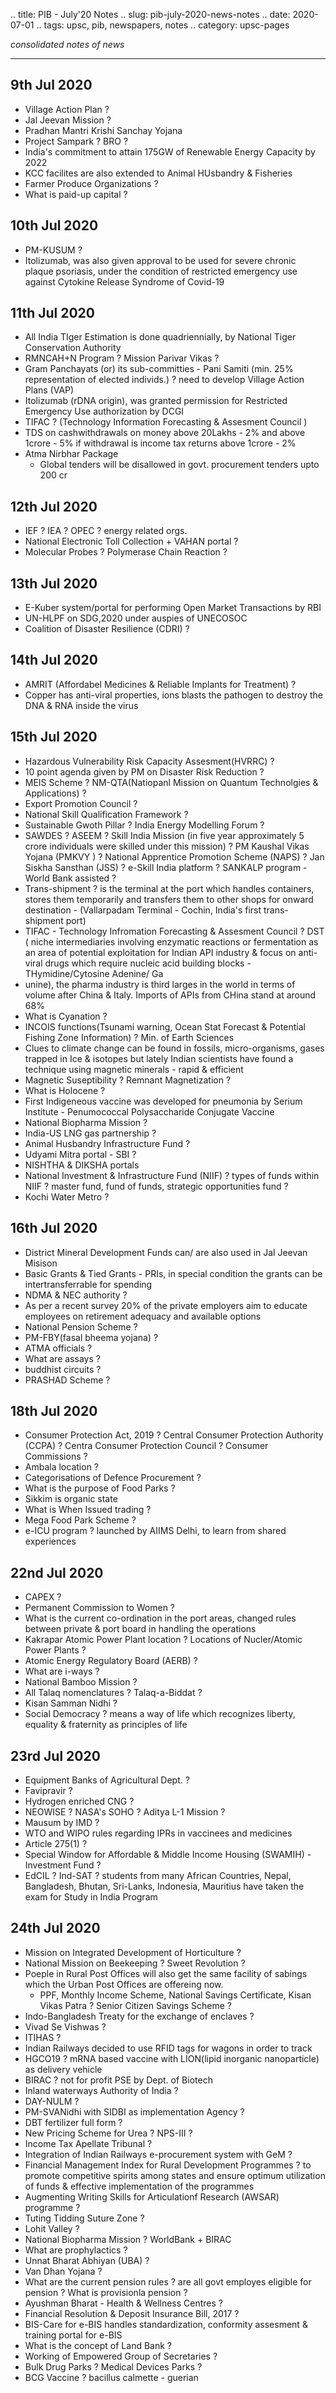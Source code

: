 .. title: PIB - July'20  Notes
.. slug: pib-july-2020-news-notes
.. date: 2020-07-01 
.. tags: upsc, pib, newspapers, notes
.. category: upsc-pages

*consolidated notes of news*
<!-- TEASER_END -->

***

## 9th Jul 2020

- Village Action Plan ?
- Jal Jeevan Mission ?
- Pradhan Mantri Krishi Sanchay Yojana
- Project Sampark ? BRO ?
- India's commitment to attain 175GW of Renewable Energy Capacity by 2022
- KCC facilites are also extended to Animal HUsbandry & Fisheries 
- Farmer Produce Organizations ?
- What is paid-up capital ?

## 10th Jul 2020

- PM-KUSUM ?
- Itolizumab, was also given approval to be used for severe chronic plaque psoriasis, under the condition of restricted emergency use against Cytokine Release Syndrome of Covid-19

## 11th Jul 2020

- All India TIger Estimation is done quadriennially, by National Tiger Conservation Authority
- RMNCAH+N Program ? Mission Parivar Vikas ? 
- Gram Panchayats (or) its sub-committies  - Pani Samiti (min. 25% representation of elected individs.) ? need to develop Village Action Plans (VAP)
- Itolizumab (rDNA origin), was granted permission for Restricted Emergency Use authorization by DCGI
- TIFAC ? (Technology Information Forecasting & Assesment Council )
- TDS on cashwithdrawals on money above 20Lakhs - 2% and above 1crore - 5% if withdrawal is income tax returns above 1crore - 2%
- Atma Nirbhar Package
	- Global tenders will be disallowed in govt. procurement tenders upto 200 cr

## 12th Jul 2020

- IEF ? IEA ? OPEC ? energy related orgs.
- National Electronic Toll Collection + VAHAN portal ?
- Molecular Probes ? Polymerase Chain Reaction ?

## 13th Jul 2020

- E-Kuber system/portal for performing Open Market Transactions by RBI 
- UN-HLPF on SDG,2020 under auspies of UNECOSOC
- Coalition of Disaster Resilience (CDRI) ?

## 14th Jul 2020

- AMRIT (Affordabel Medicines & Reliable Implants for Treatment) ?
- Copper has anti-viral properties, ions blasts the pathogen to destroy the DNA & RNA inside the virus

## 15th Jul 2020
- Hazardous Vulnerability Risk Capacity Assesment(HVRRC) ?
- 10 point agenda given by PM on Disaster Risk Reduction ?
- MEIS Scheme ? NM-QTA(Natiopanl Mission on Quantum Technolgies & Applications) ?
- Export Promotion Council ?
- National Skill Qualification Framework ?
- Sustainable Gwoth Pillar ? India Energy Modelling Forum ?
- SAWDES ? ASEEM ? Skill India Mission (in five year approximately 5 crore individuals were skilled under this mission) ? PM Kaushal Vikas Yojana (PMKVY ) ? National Apprentice Promotion Scheme (NAPS) ? Jan Siskha Sansthan (JSS) ? e-Skill India platform ? SANKALP program - World Bank assisted ?
- Trans-shipment ? is the terminal at the port which handles containers, stores them temporarily and transfers them to other shops for onward destination - (Vallarpadam Terminal - Cochin, India's first trans-shipment port)
- TIFAC - Technology Infromation Forecasting & Assesment Council ? DST ( niche intermediaries involving enzymatic reactions or fermentation as an area of potential exploitation for Indian API industry & focus on anti-viral drugs which require nucleic acid building blocks - THymidine/Cytosine Adenine/ Ga
- unine), the pharma industry is third larges in the world in terms of volume after China & Italy. Imports of APIs from CHina stand at around 68%
- What is Cyanation ? 
- INCOIS functions(Tsunami warning, Ocean Stat Forecast & Potential Fishing Zone Information) ? Min. of Earth Sciences
- Clues to climate change can be found in fossils, micro-organisms, gases trapped in Ice & isotopes but lately Indian scientists have found a technique using magnetic minerals - rapid & efficient
- Magnetic Suseptibility ? Remnant Magnetization ?
- What is Holocene ?
-  First Indigeneous vaccine was developed for pneumonia by Serium Institute - Penumococcal Polysaccharide Conjugate Vaccine
- National Biopharma Mission ?
- India-US LNG gas partnership ?
- Animal Husbandry Infrastructure Fund ?
- Udyami Mitra portal - SBI  ?
- NISHTHA & DIKSHA portals 
- National Investment & Infrastructure Fund (NIIF) ? types of funds within NIIF ? master fund, fund of funds, strategic opportunities fund ?
- Kochi Water Metro ? 

## 16th Jul 2020
- District Mineral Development Funds can/ are also used in Jal Jeevan Misison
- Basic Grants & Tied Grants - PRIs, in special condition the grants can be intertransferrable for spending
- NDMA & NEC authority ?
- As per a recent survey 20% of the private employers aim to educate employees on retirement adequacy and available options
- National Pension Scheme ?
- PM-FBY(fasal bheema yojana) ?
- ATMA officials ?
- What are assays ?
- buddhist circuits ?
- PRASHAD Scheme ?

## 18th Jul 2020
- Consumer Protection Act, 2019 ? Central Consumer Protection Authority (CCPA) ? Centra Consumer Protection Council ? Consumer Commissions ? 
- Ambala location ? 
- Categorisations of Defence Procurement ? 
- What is the purpose of Food Parks ?
- Sikkim is organic state
- What is When Issued trading ? 
- Mega Food Park Scheme ? 
- e-ICU program ? launched by AIIMS Delhi, to learn from shared experiences

## 22nd Jul 2020
- CAPEX ? 
- Permanent Commission to Women ?
- What is the current co-ordination in the port areas, changed rules between private & port board in handling the operations
- Kakrapar Atomic Power Plant  location ? Locations of Nucler/Atomic Power Plants ?
- Atomic Energy Regulatory Board (AERB) ?
- What are i-ways ?
- National Bamboo Mission ? 
- All Talaq nomenclatures ? Talaq-a-Biddat ? 
- Kisan Samman Nidhi ? 
- Social Democracy ? means a way of life which recognizes liberty, equality & fraternity as principles of life

## 23rd Jul 2020
- Equipment Banks of Agricultural Dept. ?
- Favipravir ? 
- Hydrogen enriched CNG ?
- NEOWISE ? NASA's SOHO ? Aditya L-1 Mission ? 
- Mausum by IMD ? 
- WTO and WIPO rules regarding IPRs in vaccinees and medicines
- Article 275(1) ? 
- Special Window for Affordable & Middle Income Housing (SWAMIH)  - Investment Fund ? 
- EdCIL ? Ind-SAT ? students from many African Countries, Nepal, Bangladesh, Bhutan, Sri-Lanks, Indonesia, Mauritius have taken the exam for Study in India Program

## 24th Jul 2020
- Mission on Integrated Development of Horticulture ?
- National Mission on Beekeeping ? Sweet Revolution ?
- Poeple in Rural Post Offices will also get the same facility of sabings which the Urban Post Offices are offereing now.
	- PPF, Monthly Income Scheme, National Savings Certificate, Kisan Vikas Patra ? Senior Citizen Savings Scheme ?
- Indo-Bangladesh Treaty for the exchange of enclaves ? 
- Vivad Se Vishwas ? 
- ITIHAS ? 
- Indian Railways decided to use RFID tags for wagons in order to track
- HGCO19 ? mRNA based vaccine with LION(lipid inorganic nanoparticle) as delivery vehicle 
- BIRAC ? not for profit PSE by Dept. of Biotech
- Inland waterways Authority of India ? 
- DAY-NULM ? 
- PM-SVANidhi with SIDBI as implementation Agency ?
- DBT fertilizer full form ?
- New Pricing Scheme for Urea ? NPS-III ?
- Income Tax Apellate Tribunal ? 
- Integration of Indian Railways e-procurement system with GeM ?
- Financial Management Index for Rural Development Programmes ? to promote competitive spirits among states and ensure optimum utilization of funds & effective implementation of the programmes
- Augmenting Writing Skills for Articulationf Research (AWSAR) programme ? 
- Tuting Tidding Suture Zone ? 
- Lohit Valley ? 
- National Biopharma Mission ? WorldBank + BIRAC
- What are prophylactics ? 
- Unnat Bharat Abhiyan (UBA) ? 
- Van Dhan Yojana ? 
- What are the current pension rules ? are all govt employes eligible for pension ? What is provisionla pension ?
- Ayushman Bharat - Health & Wellness Centres ? 
- Financial Resolution & Deposit Insurance Bill, 2017 ? 
- BIS-Care for e-BIS handles standardization, conformity assesment & training portal for e-BIS
- What is the concept of Land Bank ? 
- Working of Empowered Group of Secretaries ? 
- Bulk Drug Parks ? Medical Devices Parks ? 
- BCG Vaccine ? bacillus calmette - guerian


